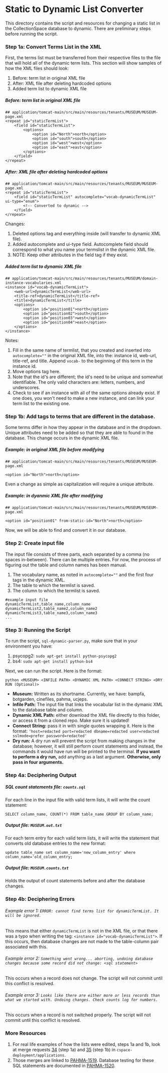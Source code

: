 # Static to Dynamic List Converter
This directory contains the script and resources for changing a static list in the CollectionSpace database to dynamic. There are preliminary steps before running the script.

### Step 1a: Convert Terms List in the XML
First, the terms list must be transferred from their respective files to the file that will hold all of the dynamic term lists.
This section will show samples of how the XML files should look:
1. Before: term list in original XML file
2. After: XML file after deleting hardcoded options
3. Added term list to dynamic XML file

##### Before: term list in original XML file
```
## application/tomcat-main/src/main/resources/tenants/MUSEUM/MUSEUM-page.xml
<repeat id="staticTermList">
	<field id="staticTermList">
		<options>
			<option id="North">north</option>
			<option id="south">south</option>
			<option id="west">west</option>
			<option id="east">east</option>
		</options>
	</field>
</repeat>
```

##### After: XML file after deleting hardcoded options
```
## application/tomcat-main/src/main/resources/tenants/MUSEUM/MUSEUM-page.xml
<repeat id="staticTermList">
	<field id="staticTermList" autocomplete="vocab-dynamicTermList" ui-type="enum">
		<!-- Converted to dynamic -->
	</field>
</repeat>
```
Changes:
1. Deleted options tag and everything inside (will transfer to dynamic XML file).
2. Added autocomplete and ui-type field. Autocomplete field should correspond to what you name your termslist in the dynamic XML file.
3. NOTE: Keep other attributes in the field tag if they exist.

##### Added term list to dynamic XML file
```
## application/tomcat-main/src/main/resources/tenants/MUSEUM/domain-instance-vocabularies.xml
<instance id="vocab-dynamicTermList">
	<web-url>dynamicTermList</web-url>
	<title-ref>dynamicTermList</title-ref>
	<title>dynamicTermList</title>
	<options>
		<option id="position01">north</option>
		<option id="position02">south</option>
		<option id="position03">west</option>
		<option id="position04">east</option>
	</options>
</instance>
```
Notes:
1. Fill in the same name of termlist, that you created and inserted into ```autocomplete=""``` in the original XML file, into the: instance id, web-url, title-ref, and title. Append ```vocab-``` to the beginning of this term in the instance id.
2. Move options tag here.
3. Note that the id's are different; the id's need to be unique and somewhat identifiable. The only valid characters are: letters, numbers, and underscores. 
4. Check to see if an instance with all of the same options already exist. If one does, you won't need to make a new instance, and can link your term list to the existing one.

### Step 1b: Add tags to terms that are different in the database.
Some terms differ in how they appear in the database and in the dropdown. Unique attributes need to be added so that they are able to found in the database. This change occurs in the dynamic XML file.

##### Example: in original XML file before modifying
```
## application/tomcat-main/src/main/resources/tenants/MUSEUM/MUSEUM-page.xml

<option id="North">north</option>
```
Even a change as simple as capitalization will require a unique attribute.

##### Example: in dyanmic XML file after modifying
```
## application/tomcat-main/src/main/resources/tenants/MUSEUM/MUSEUM-page.xml

<option id="position01" from-static-id="North">north</option>
```
Now, we will be able to find and convert it in our database.

### Step 2: Create input file
The input file consists of three parts, each separated by a comma (no spaces in-between). There can be multiple entries. For now, the process of figuring out the table and column names has been manual.
1. The vocabulary name, as noted in ```autocomplete=""``` and the first four tags in the dynamic XML.
2. The table to which the termlist is saved.
3. The column to which the termlist is saved.

```
#example input file
dynamicTermList,table_name,column_name
dynamicTermList2,table_name2,column_name2
dynamicTermList3,table_name3,column_name3
...
```

### Step 3: Running the Script
To run the script, ```sql-dynamic-parser.py```, make sure that in your environment you have:
1. psycopg2: ```sudo apt-get install python-psycopg2```
2. bs4: ```sudo apt-get install python-bs4```

Next, we can run the script. Here is the format:
```
python <MUSEUM> <INFILE PATH> <DYNAMIC XML PATH> <CONNECT STRING> <DRY RUN (Optional)>
```
- **Museum:** Written as its shortname. Currently, we have: bampfa, botgarden, cinefiles, pahma, ucjeps.
- **Infile Path:** The input file that links the vocabular list in the dymanic XML to the database table and column.
- **Dynamic XML Path:** either download the XML file directly to this folder, or access it from a cloned repo. Make sure it is updated!
- **Connect String:** pass it in with single quotes wrapping it. Here is the format:
```‘host=redacted port=redacted dbname=redacted user=redacted sslmode=prefer password=redacted'``` 
- **Dry run:** A dry run will prevent the script from making changes in the database; however, it will still perform count statements and instead, the commands it would have run will be printed to the terminal. **If you want to perform a dry run,** add anything as a last argument. **Otherwise, only pass in four arguments.**

### Step 4a: Deciphering Output
##### SQL count statements file: ```counts.sql```
For each line in the input file with valid term lists, it will write the count statement:
```
SELECT column_name, COUNT(*) FROM table_name GROUP BY column_name;
```

##### Output file: ```MUSEUM.out.txt```
For each term entry for each valid term lists, it will write the statement that converts old database entries to the new format:
```
update table_name set column_name='new_column_entry' where column_name='old_column_entry;
```

##### Output file: ```MUSEUM.counts.txt```
Holds the output of count statements before and after the database changes.

### Step 4b: Deciphering Errors
###### Example error 1: ```ERROR: cannot find terms list for dynamicTermList. It will be ignored.```
This means that either ```dynamicTermList``` is not in the XML file, or that there was a typo when writing the tag: ``` <instance id="vocab-dynamicTermList"> ```. If this occurs, then database changes are not made to the table-column pair associated with this.

###### Example error 2: ```Something went wrong... aborting, undoing database changes because some record did not change: <sql statement>```
This occurs when a record does not change. The script will not commit until this conflict is resolved.

###### Example error 3: ```Looks like there are either more or less records than what we started with. Undoing changes. Check counts log for numbers.```
This occurs when a record is not switched properly. The script will not commit until this conflict is resolved.

### More Resources
1. For real life examples of how the lists were edited, steps 1a and 1b, look at merge requests [34](https://github.com/cspace-deployment/application/commit/2730e532c655abb8451272e8bb9114e7fcb6300f) (step 1a) and [35](https://github.com/cspace-deployment/application/commit/99231357d37eec222c3a1741b5c60533eff39c7b) (step 1b) in ```cspace-deployment/applications```.
2. Those merges are linked to [PAHMA-1519](https://issues.collectionspace.org/browse/PAHMA-1519). Database testing for these SQL statements are documented in [PAHMA-1520](https://issues.collectionspace.org/browse/PAHMA-1520).
